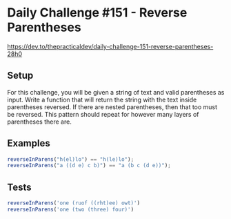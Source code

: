 # Daily Challenge #151 - Reverse Parentheses

https://dev.to/thepracticaldev/daily-challenge-151-reverse-parentheses-28h0

## Setup

For this challenge, you will be given a string of text and valid parentheses as input. Write a function that will return the string with the text inside parentheses reversed. If there are nested parentheses, then that too must be reversed. This pattern should repeat for however many layers of parentheses there are.

## Examples

```js
reverseInParens("h(el)lo") == "h(le)lo");
reverseInParens("a ((d e) c b)") == "a (b c (d e))");
```

## Tests

```js
reverseInParens('one (ruof ((rht)ee) owt)')
reverseInParens('one (two (three) four)')
```

